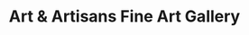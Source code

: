 ---
title: "Art & Artisans Fine Art Gallery"
url: /luray/art-und-artisans-fine-art-gallery/
shop: Kunst
---